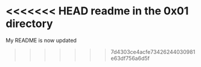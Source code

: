 <<<<<<< HEAD
readme in the 0x01 directory
=======
My README is now updated
>>>>>>> 7d4303ce4acfe73426244030981e63df756a6d5f

